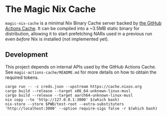 # The Magic Nix Cache

`magic-nix-cache` is a minimal Nix Binary Cache server backed by [the GitHub Actions Cache](https://docs.github.com/en/actions/using-workflows/caching-dependencies-to-speed-up-workflows).
It can be compiled into a ~3.5MB static binary for distribution, allowing it to start prefetching NARs used in a previous run even _before_ Nix is installed (not implemented yet).

## Development

This project depends on internal APIs used by the GitHub Actions Cache.
See `magic-actions-cache/README.md` for more details on how to obtain the required tokens.

```
cargo run -- -c creds.json --upstream https://cache.nixos.org
cargo build --release --target x86_64-unknown-linux-musl
cargo build --release --target aarch64-unknown-linux-musl
nix copy --to 'http://127.0.0.1:3000' $(which bash)
nix-store --store $PWD/test-root --extra-substituters 'http://localhost:3000' --option require-sigs false -r $(which bash)
```

